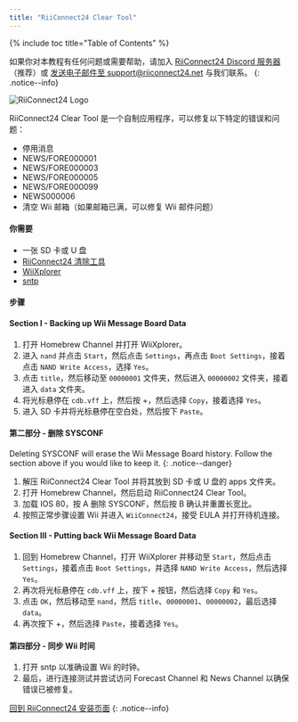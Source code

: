 ```yaml
---
title: "RiiConnect24 Clear Tool"
---
```


{% include toc title="Table of Contents" %}

如果你对本教程有任何问题或需要帮助，请加入 [RiiConnect24 Discord 服务器](https://discord.gg/rc24)（推荐）或 [发送电子邮件至 support@riiconnect24.net](mailto:support@riiconnect24.net) 与我们联系。
{: .notice--info}

![RiiConnect24 Logo](/images/WiiRC24Logo.jpg)

RiiConnect24 Clear Tool 是一个自制应用程序，可以修复以下特定的错误和问题：

- 停用消息
- NEWS/FORE000001
- NEWS/FORE000003
- NEWS/FORE000005
- NEWS/FORE000099
- NEWS000006
- 清空 Wii 邮箱（如果邮箱已满，可以修复 Wii 邮件问题）

#### 你需要

- 一张 SD 卡或 U 盘
- [RiiConnect24 清除工具](https://oscwii.org/library/app/RC24-Clear-Tool)
- [WiiXplorer](https://oscwii.org/library/app/wiixplorer-ss)
- [sntp](https://hbb1.oscwii.org/hbb/sntp/sntp.zip)

#### 步骤

#### Section I - Backing up Wii Message Board Data

1. 打开 Homebrew Channel 并打开 WiiXplorer。
2. 进入 `nand` 并点击 `Start`，然后点击 `Settings`，再点击 `Boot Settings`，接着点击 `NAND Write Access`，选择 `Yes`。
3. 点击 `title`，然后移动至 `00000001` 文件夹，然后进入 `00000002` 文件夹，接着进入 `data` 文件夹。
4. 将光标悬停在 `cdb.vff` 上，然后按 +，然后选择 `Copy`，接着选择 `Yes`。
5. 进入 SD 卡并将光标悬停在空白处，然后按下 `Paste`。

#### 第二部分 - 删除 SYSCONF

Deleting SYSCONF will erase the Wii Message Board history. Follow the section above if you would like to keep it.
{: .notice--danger}

1. 解压 RiiConnect24 Clear Tool 并将其放到 SD 卡或 U 盘的 apps 文件夹。
2. 打开 Homebrew Channel，然后启动 RiiConnect24 Clear Tool。
3. 加载 IOS 80，按 A 删除 SYSCONF，然后按 B 确认并重置长宽比。
4. 按照正常步骤设置 Wii 并进入 `WiiConnect24`，接受 EULA 并打开待机连接。

#### Section III - Putting back Wii Message Board Data

1. 回到 Homebrew Channel，打开 WiiXplorer 并移动至 `Start`，然后点击 `Settings`，接着点击 `Boot Settings`，并选择 `NAND Write Access`，然后选择 `Yes`。
2. 再次将光标悬停在 `cdb.vff` 上，按下 + 按钮，然后选择 `Copy` 和 `Yes`。
3. 点击 `OK`，然后移动至 `nand`，然后 `title`、`00000001`、`00000002`，最后选择 `data`。
4. 再次按下 +，然后选择 `Paste`，接着选择 `Yes`。

#### 第四部分 - 同步 Wii 时间

1. 打开 sntp 以准确设置 Wii 的时钟。
2. 最后，进行连接测试并尝试访问 Forecast Channel 和 News Channel 以确保错误已被修复。

[回到 RiiConnect24 安装页面](riiconnect24)
{: .notice--info}
